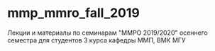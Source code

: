 # mmp_mmro_fall_2019
Лекции и материалы по семинарам "ММРО 2019/2020" осеннего семестра для студентов 3 курса кафедры ММП, ВМК МГУ 
